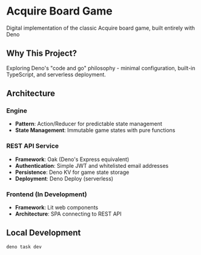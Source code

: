 # Acquire Board Game

Digital implementation of the classic Acquire board game, built entirely with Deno

## Why This Project?
Exploring Deno's "code and go" philosophy - minimal configuration, built-in TypeScript, and serverless deployment. 

## Architecture
### Engine
- **Pattern**: Action/Reducer for predictable state management
- **State Management**: Immutable game states with pure functions

### REST API Service
- **Framework**: Oak (Deno's Express equivalent)
- **Authentication**: Simple JWT and whitelisted email addresses
- **Persistence**: Deno KV for game state storage
- **Deployment**: Deno Deploy (serverless)

### Frontend (In Development)
- **Framework**: Lit web components
- **Architecture**: SPA connecting to REST API

## Local Development
```bash
deno task dev
```
